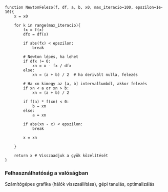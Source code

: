 ```pseudo
function NewtonFelezo(f, df, a, b, x0, max_iteracio=100, epszilon=1e-10){
	x = x0

	for k in range(max_iteracio){
		fx = f(x)
		dfx = df(x)

		if abs(fx) < epszilon:
			break

		# Newton lépés, ha lehet
		if dfx != 0:
			xn = x - fx / dfx
		else:
			xn = (a + b) / 2  # ha derivált nulla, felezés

		# Ha xn kimegy az [a, b] intervallumból, akkor felezés
		if xn < a or xn > b:
			xn = (a + b) / 2

		if f(a) * f(xn) < 0:
			b = xn
		else:
			a = xn

		if abs(xn - x) < epszilon:
			break

		x = xn

	}
	
	return x # Visszaadjuk a gyök közelítését
}
```

### Felhasználhatóság a valóságban
Számítógépes grafika (hálók visszaállítása), gépi tanulás, optimalizálás